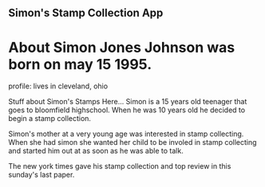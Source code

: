 Simon's Stamp Collection App
---

# About Simon Jones Johnson was born on may 15 1995. 
profile: lives in cleveland, ohio

Stuff about Simon's Stamps Here... Simon is a 15 years old teenager that goes to bloomfield highschool. When he was 10 years old he decided to begin a stamp collection. 

Simon's mother at a very young age was interested in stamp collecting. When she had simon she wanted her child to be involed in stamp collecting and started him out at as soon as he was able to talk. 

The new york times gave his stamp collection and top review in this sunday's last paper. 
